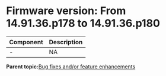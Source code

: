 # Firmware version: From 14.91.36.p178 to 14.91.36.p180

|Component|Description|
|-----------|-------------|
|-|NA|

**Parent topic:**[Bug fixes and/or feature enhancements](../topics/bug_fixes_andor_feature_enhancements_03.md)


